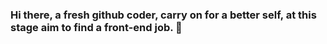### Hi there, a fresh github coder, carry on for a better self, at this stage aim to find a front-end job. 👋

<!-- **YellowWineHot1Hot/YellowWineHot1Hot** is a ✨ _special_ ✨ repository because its `README.md` (this file) appears on your GitHub profile.

Here are some ideas to get you started:

- 🔭 I’m currently working on ...
- 🌱 I’m currently learning ...
- 👯 I’m looking to collaborate on ...
- 🤔 I’m looking for help with ...
- 💬 Ask me about ...
- 📫 How to reach me: ...
- 😄 Pronouns: ...
- ⚡ Fun fact: ...

# Github status

<img align="" height="137px" src="https://github-readme-stats.vercel.app/api?username=YellowWineHot1Hot&hide_title=true&hide_border=true&show_icons=true&include_all_commits=true&line_height=21&bg_color=0,EC6C6C,FFD479,FFFC79,73FA79&theme=graywhite" />
-->
